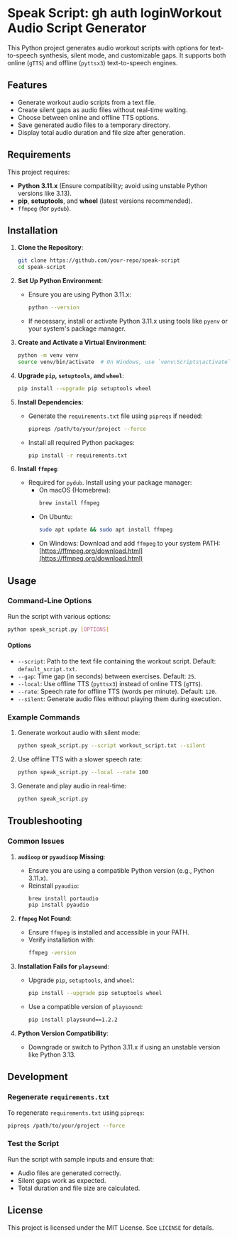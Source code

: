 
# Speak Script: gh auth loginWorkout Audio Script Generator

This Python project generates audio workout scripts with options for text-to-speech synthesis, silent mode, and customizable gaps. It supports both online (`gTTS`) and offline (`pyttsx3`) text-to-speech engines.

## Features

- Generate workout audio scripts from a text file.
- Create silent gaps as audio files without real-time waiting.
- Choose between online and offline TTS options.
- Save generated audio files to a temporary directory.
- Display total audio duration and file size after generation.

## Requirements

This project requires:
- **Python 3.11.x** (Ensure compatibility; avoid using unstable Python versions like 3.13).
- **pip**, **setuptools**, and **wheel** (latest versions recommended).
- `ffmpeg` (for `pydub`).

## Installation

1. **Clone the Repository**:
   ```bash
   git clone https://github.com/your-repo/speak-script
   cd speak-script
   ```

2. **Set Up Python Environment**:
   - Ensure you are using Python 3.11.x:
     ```bash
     python --version
     ```
   - If necessary, install or activate Python 3.11.x using tools like `pyenv` or your system's package manager.

3. **Create and Activate a Virtual Environment**:
   ```bash
   python -m venv venv
   source venv/bin/activate  # On Windows, use `venv\Scripts\activate`
   ```

4. **Upgrade `pip`, `setuptools`, and `wheel`**:
   ```bash
   pip install --upgrade pip setuptools wheel
   ```

5. **Install Dependencies**:
   - Generate the `requirements.txt` file using `pipreqs` if needed:
     ```bash
     pipreqs /path/to/your/project --force
     ```
   - Install all required Python packages:
     ```bash
     pip install -r requirements.txt
     ```

6. **Install `ffmpeg`**:
   - Required for `pydub`. Install using your package manager:
     - On macOS (Homebrew):
       ```bash
       brew install ffmpeg
       ```
     - On Ubuntu:
       ```bash
       sudo apt update && sudo apt install ffmpeg
       ```
     - On Windows:
       Download and add `ffmpeg` to your system PATH:
       [https://ffmpeg.org/download.html](https://ffmpeg.org/download.html)

## Usage

### Command-Line Options
Run the script with various options:
```bash
python speak_script.py [OPTIONS]
```

#### Options
- `--script`: Path to the text file containing the workout script. Default: `default_script.txt`.
- `--gap`: Time gap (in seconds) between exercises. Default: `25`.
- `--local`: Use offline TTS (`pyttsx3`) instead of online TTS (`gTTS`).
- `--rate`: Speech rate for offline TTS (words per minute). Default: `120`.
- `--silent`: Generate audio files without playing them during execution.

### Example Commands
1. Generate workout audio with silent mode:
   ```bash
   python speak_script.py --script workout_script.txt --silent
   ```

2. Use offline TTS with a slower speech rate:
   ```bash
   python speak_script.py --local --rate 100
   ```

3. Generate and play audio in real-time:
   ```bash
   python speak_script.py
   ```

## Troubleshooting

### Common Issues
1. **`audioop` or `pyaudioop` Missing**:
   - Ensure you are using a compatible Python version (e.g., Python 3.11.x).
   - Reinstall `pyaudio`:
     ```bash
     brew install portaudio
     pip install pyaudio
     ```

2. **`ffmpeg` Not Found**:
   - Ensure `ffmpeg` is installed and accessible in your PATH.
   - Verify installation with:
     ```bash
     ffmpeg -version
     ```

3. **Installation Fails for `playsound`**:
   - Upgrade `pip`, `setuptools`, and `wheel`:
     ```bash
     pip install --upgrade pip setuptools wheel
     ```
   - Use a compatible version of `playsound`:
     ```bash
     pip install playsound==1.2.2
     ```

4. **Python Version Compatibility**:
   - Downgrade or switch to Python 3.11.x if using an unstable version like Python 3.13.

## Development

### Regenerate `requirements.txt`
To regenerate `requirements.txt` using `pipreqs`:
```bash
pipreqs /path/to/your/project --force
```

### Test the Script
Run the script with sample inputs and ensure that:
- Audio files are generated correctly.
- Silent gaps work as expected.
- Total duration and file size are calculated.

## License

This project is licensed under the MIT License. See `LICENSE` for details.
